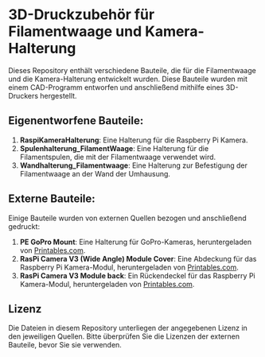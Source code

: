 # 3D-Druckzubehör für Filamentwaage und Kamera-Halterung

Dieses Repository enthält verschiedene Bauteile, die für die Filamentwaage und die Kamera-Halterung entwickelt wurden. Diese Bauteile wurden mit einem CAD-Programm entworfen und anschließend mithilfe eines 3D-Druckers hergestellt.

## Eigenentworfene Bauteile:

1. **RaspiKameraHalterung**: Eine Halterung für die Raspberry Pi Kamera.
2. **Spulenhalterung_FilamentWaage**: Eine Halterung für die Filamentspulen, die mit der Filamentwaage verwendet wird.
3. **Wandhalterung_Filamentwaage**: Eine Halterung zur Befestigung der Filamentwaage an der Wand der Umhausung.

## Externe Bauteile:

Einige Bauteile wurden von externen Quellen bezogen und anschließend gedruckt:

1. **PE GoPro Mount**: Eine Halterung für GoPro-Kameras, heruntergeladen von [Printables.com](https://www.printables.com/de/model/555363-gopro-compatible-mount-for-original-prusa-enclosur).
2. **RasPi Camera V3 (Wide Angle) Module Cover**: Eine Abdeckung für das Raspberry Pi Kamera-Modul, heruntergeladen von [Printables.com](https://www.printables.com/de/model/576690-raspberry-pi-camera-module-3-adapter-for-prusa-enc).
3. **RasPi Camera V3 Module back**: Ein Rückendeckel für das Raspberry Pi Kamera-Modul, heruntergeladen von [Printables.com](https://www.printables.com/de/model/576690-raspberry-pi-camera-module-3-adapter-for-prusa-enc).

## Lizenz

Die Dateien in diesem Repository unterliegen der angegebenen Lizenz in den jeweiligen Quellen. Bitte überprüfen Sie die Lizenzen der externen Bauteile, bevor Sie sie verwenden.
